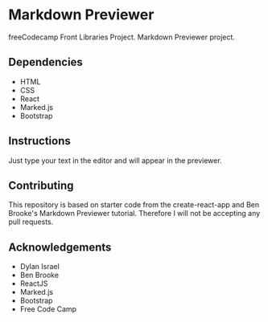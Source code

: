 # Markdown Previewer
freeCodecamp Front Libraries Project. Markdown Previewer project.

## Dependencies
* HTML
* CSS
* React 
* Marked.js
* Bootstrap

## Instructions 
Just type your text in the editor and will appear in the previewer.

## Contributing
This repository is based on starter code from the create-react-app and Ben Brooke's Markdown Previewer tutorial. Therefore I will not be accepting any pull requests.

## Acknowledgements
* Dylan Israel
* Ben Brooke
* ReactJS
* Marked.js
* Bootstrap
* Free Code Camp
